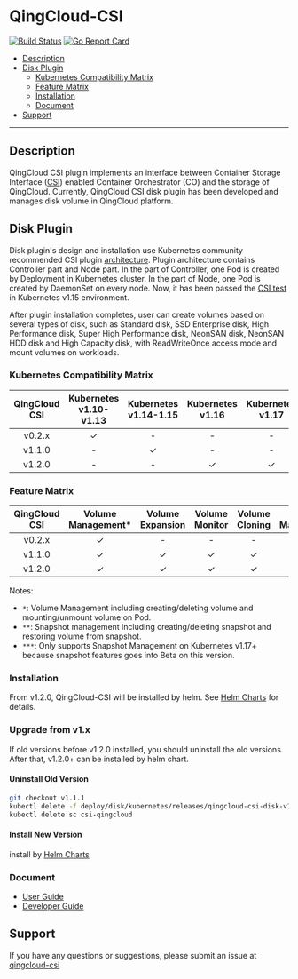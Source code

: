 # QingCloud-CSI

[![Build Status](https://travis-ci.org/yunify/qingcloud-csi.svg?branch=master)](https://travis-ci.org/yunify/qingcloud-csi)
[![Go Report Card](https://goreportcard.com/badge/github.com/yunify/qingcloud-csi)](https://goreportcard.com/report/github.com/yunify/qingcloud-csi)

<!-- START doctoc generated TOC please keep comment here to allow auto update -->
<!-- DON'T EDIT THIS SECTION, INSTEAD RE-RUN doctoc TO UPDATE -->

- [Description](#description)
- [Disk Plugin](#disk-plugin)
  - [Kubernetes Compatibility Matrix](#kubernetes-compatibility-matrix)
  - [Feature Matrix](#feature-matrix)
  - [Installation](#installation)
  - [Document](#document)
- [Support](#support)

<!-- END doctoc generated TOC please keep comment here to allow auto update -->

---

## Description
QingCloud CSI plugin implements an interface between Container Storage Interface ([CSI](https://github.com/container-storage-interface/)) enabled Container Orchestrator (CO) and the storage of QingCloud. Currently, QingCloud CSI disk plugin has been developed and manages disk volume in QingCloud platform.

## Disk Plugin

Disk plugin's design and installation use Kubernetes community recommended CSI plugin [architecture](https://github.com/kubernetes/community/blob/master/contributors/design-proposals/storage/container-storage-interface.md#recommended-mechanism-for-deploying-csi-drivers-on-kubernetes). Plugin architecture contains Controller part and Node part. In the part of Controller, one Pod is created by Deployment in Kubernetes cluster. In the part of Node, one Pod is created by DaemonSet on every node. Now, it has been passed the [CSI test](https://github.com/kubernetes-csi/csi-test) in Kubernetes v1.15 environment.

After plugin installation completes, user can create volumes based on several types of disk, such as Standard disk, SSD Enterprise disk, High Performance disk, Super High Performance disk, NeonSAN disk, NeonSAN HDD disk and High Capacity disk, with ReadWriteOnce access mode and mount volumes on workloads.

### Kubernetes Compatibility Matrix

|QingCloud CSI|Kubernetes v1.10-v1.13|Kubernetes v1.14-1.15|Kubernetes v1.16|Kubernetes v1.17|
|:---:|:---:|:---:|:---:|:---:|
|v0.2.x|✓|-|-|-|
|v1.1.0|-|✓|-|-|
|v1.2.0|-|-|✓|✓|

### Feature Matrix

|QingCloud CSI | Volume Management* | Volume Expansion | Volume Monitor | Volume Cloning| Snapshot Management**| Topology Awareness|
|:---:|:---:|:---:|:---:|:---:|:---:|:---:|
|v0.2.x |✓|-|-|-|-|-|
|v1.1.0 |✓|✓|✓|✓|✓|✓|
|v1.2.0 |✓|✓|✓|✓|✓***|✓|

Notes:
- `*`: Volume Management including creating/deleting volume and mounting/unmount volume on Pod.
- `**`: Snapshot management including creating/deleting snapshot and restoring volume from snapshot.
- `***`: Only supports Snapshot Management on Kubernetes v1.17+ because snapshot features goes into Beta on this version.

### Installation 
From v1.2.0, QingCloud-CSI will be installed by helm. See [Helm Charts](https://github.com/kubesphere/helm-charts/tree/master/src/test/csi-qingcloud) for details.

### Upgrade from v1.x
If old versions before v1.2.0 installed, you should uninstall the old versions. After that, v1.2.0+ can be installed by helm chart.
#### Uninstall Old Version
```bash
git checkout v1.1.1
kubectl delete -f deploy/disk/kubernetes/releases/qingcloud-csi-disk-v1.1.1.yaml
kubectl delete sc csi-qingcloud
```
#### Install New Version
install by [Helm Charts](https://github.com/kubesphere/helm-charts/tree/master/src/test/csi-qingcloud)

### Document
- [User Guide](docs/user-guide.md)
- [Developer Guide](docs/developer-guide.md)

## Support
If you have any questions or suggestions, please submit an issue at [qingcloud-csi](https://github.com/yunify/qingcloud-csi/issues)
